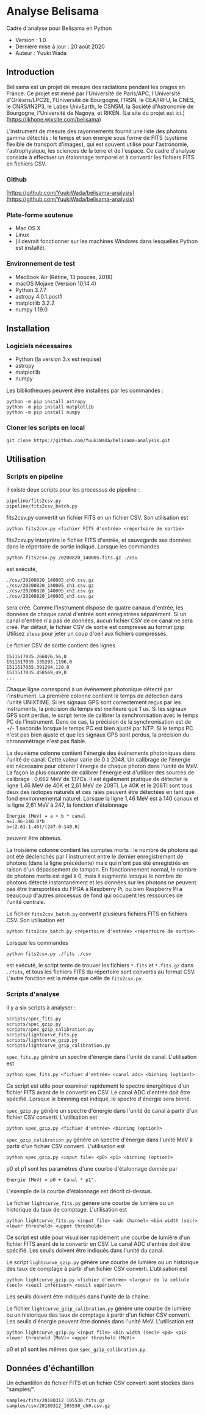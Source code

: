 # Analyse Belisama
Cadre d'analyse pour Belisama en Python

- Version : 1.0
- Dernière mise à jour : 20 août 2020
- Auteur : Yuuki Wada

## Introduction
Belisama est un projet de mesure des radiations pendant les orages en France. Ce projet est mené par l'Université de Paris/APC, l'Université d'Orléans/LPC2E, l'Université de Bourgogne, l'IRSN, le CEA/IRFU, le CNES, le CNRS/IN2P3, le Labex UnivEarth, le CSNSM, la Société d'Astronomie de Bourgogne, l'Université de Nagoya, et RIKEN. [Le site du projet est ici.] (https://ikhone.wixsite.com/belisama)

L'instrument de mesure des rayonnements fournit une liste des photons gamma détectés : le temps et son énergie sous forme de FITS (système flexible de transport d'images), qui est souvent utilisé pour l'astronomie, l'astrophysique, les sciences de la terre et de l'espace. Ce cadre d'analyse consiste à effectuer un étalonnage temporel et à convertir les fichiers FITS en fichiers CSV.

### Github
[https://github.com/YuukiWada/belisama-analysis](https://github.com/YuukiWada/belisama-analysis)

### Plate-forme soutenue
- Mac OS X
- Linux
- (il devrait fonctionner sur les machines Windows dans lesquelles Python est installé).

### Environnement de test
- MacBook Air (Rétine, 13 pouces, 2018)
- macOS Mojave (Version 10.14.4)
- Python 3.7.7
 - astropy 4.0.1.post1
 - matplotlib 3.2.2
 - numpy 1.19.0

## Installation
### Logiciels nécessaires
- Python (la version 3.x est requise)
 - astropy
 - matplotlib
 - numpy


 Les bibliothèques peuvent être installées par les commandes :
 ```
 python -m pip install astropy
 python -m pip install matplotlib
 python -m pip install numpy
 ```

### Cloner les scripts en local
```
git clone https://github.com/YuukiWada/belisama-analysis.git
```

## Utilisation
### Scripts en pipeline
Il existe deux scripts pour les processus de pipeline :
```
pipeline/fits2csv.py
pipeline/fits2csv_batch.py
```

fits2csv.py convertit un fichier FITS en un fichier CSV. Son utilisation est
```
python fits2csv.py <fichier FITS d'entrée> <répertoire de sortie>
```

fits2csv.py interprète le fichier FITS d'entrée, et sauvegarde ses données dans le répertoire de sortie indiqué. Lorsque les commandes
```
python fits2csv.py 20200820_140005.fits.gz ./csv
```
est exécuté,
```
./csv/20200820_140005_ch0.csv.gz
./csv/20200820_140005_ch1.csv.gz
./csv/20200820_140005_ch2.csv.gz
./csv/20200820_140005_ch3.csv.gz
```
sera créé. Comme l'instrument dispose de quatre canaux d'entrée, les données de chaque canal d'entrée sont enregistrées séparément. Si un canal d'entrée n'a pas de données, aucun fichier CSV de ce canal ne sera créé. Par défaut, le fichier CSV de sortie est compressé au format gzip. Utilisez `zless` pour jeter un coup d'oeil aux fichiers compressés.

Le fichier CSV de sortie contient des lignes
```
1511517035.266076,56,0
1511517035.335293,1196,0
1511517035.391294,120,0
1511517035.458569,49,0
...
```
Chaque ligne correspond à un événement photonique détecté par l'instrument. La première colonne contient le temps de détection dans l'unité UNIXTIME. Si les signaux GPS sont correctement reçus par les instruments, la précision du temps est meilleure que 1 us. Si les signaux GPS sont perdus, le script tente de calibrer la synchronisation avec le temps PC de l'instrument. Dans ce cas, la précision de la synchronisation est de +/- 1 seconde lorsque le temps PC est bien ajusté par NTP. Si le temps PC n'est pas bien ajusté et que les signaux GPS sont perdus, la précision du chronométrage n'est pas fiable.

La deuxième colonne contient l'énergie des événements photoniques dans l'unité de canal. Cette valeur varie de 0 à 2048. Un calibrage de l'énergie est nécessaire pour obtenir l'énergie de chaque photon dans l'unité de MeV. La façon la plus courante de calibrer l'énergie est d'utiliser des sources de calibrage : 0,662 MeV de 137Cs. Il est également pratique de détecter la ligne 1,46 MeV de 40K et 2,61 MeV de 208Tl. Le 40K et le 208Tl sont tous deux des isotopes naturels et ces raies peuvent être détectées en tant que fond environnemental naturel. Lorsque la ligne 1,46 MeV est à 140 canaux et la ligne 2,61 MeV à 247, la fonction d'étalonnage
```
Énergie (MeV) = a + b * canal
a=1.46-140.0*b
b=(2.61-1.46)/(247.0-140.0)
```
peuvent être obtenus.

La troisième colonne contient les comptes morts : le nombre de photons qui ont été déclenchés par l'instrument entre le dernier enregistrement de photons (dans la ligne précédente) mais qui n'ont pas été enregistrés en raison d'un dépassement de tampon. En fonctionnement normal, le nombre de photons morts est égal à 0, mais il augmente lorsque le nombre de photons
détecté instantanément et les données sur les photons ne peuvent pas être transportées du FPGA à Raspberry Pi, ou bien Raspberry Pi a beaucoup d'autres processus de fond qui occupent les ressources de l'unité centrale.

Le fichier `fits2csv_batch.py` convertit plusieurs fichiers FITS en fichiers CSV. Son utilisation est
```
python fits2csv_batch.py <répertoire d'entrée> <répertoire de sortie>
```

Lorsque les commandes
```
python fits2csv.py ./fits ./csv
```
est exécuté, le script tente de trouver les fichiers `*.fits` et `*.fits.gz` dans `./fits`, et tous les fichiers FITS du répertoire sont convertis au format CSV. L'autre fonction est la même que celle de `fits2csv.py`.

### Scripts d'analyse
Il y a six scripts à analyser :
```
scripts/spec_fits.py
scripts/spec_gzip.py
scripts/spec_gzip_calibration.py
scripts/lightcurve_fits.py
scripts/lightcurve_gzip.py
scripts/lightcurve_gzip_calibration.py
```

`spec_fits.py` génère un spectre d'énergie dans l'unité de canal. L'utilisation est
```
python spec_fits.py <fichier d'entrée> <canal adc> <binning (option)>
```
Ce script est utile pour examiner rapidement le spectre énergétique d'un fichier FITS avant de le convertir en CSV. Le canal ADC d'entrée doit être spécifié. Lorsque le binnning est indiqué, le spectre d'énergie sera binné.

`spec_gzip.py` génère un spectre d'énergie dans l'unité de canal à partir d'un fichier CSV converti. L'utilisation est
```
python spec_gzip.py <fichier d'entrée> <binning (option)>
```

`spec_gzip_calibration.py` génère un spectre d'énergie dans l'unité MeV à partir d'un fichier CSV converti. L'utilisation est
```
python spec_gzip.py <input file> <p0> <p1> <binning (option)>
```
p0 et p1 sont les paramètres d'une courbe d'étalonnage donnée par
```
Energie (MeV) = p0 + Canal * p1".
```
L'exemple de la courbe d'étalonnage est décrit ci-dessus.

Le fichier `lightcurve_fits.py` génère une courbe de lumière ou un historique du taux de comptage. L'utilisation est
```
python lightcurve_fits.py <input file> <adc channel> <bin width (sec)> <lower threshold> <upper threshold>
```
Ce script est utile pour visualiser rapidement une courbe de lumière d'un fichier FITS avant de le convertir en CSV. Le canal ADC d'entrée doit être spécifié. Les seuils doivent être indiqués dans l'unité du canal.

Le script `lightcurve_gzip.py` génère une courbe de lumière ou un historique des taux de comptage à partir d'un fichier CSV converti. L'utilisation est
```
python lightcurve_gzip.py <fichier d'entrée> <largeur de la cellule (sec)> <seuil inférieur> <seuil supérieur>
```
Les seuils doivent être indiqués dans l'unité de la chaîne.

Le fichier `lightcurve_gzip_calibration.py` génère une courbe de lumière ou un historique des taux de comptage à partir d'un fichier CSV converti. Les seuils d'énergie peuvent être donnés dans l'unité MeV. L'utilisation est
```
python lightcurve_gzip.py <input file> <bin width (sec)> <p0> <p1> <lower threshold (MeV)> <upper threshold (MeV)>
```
p0 et p1 sont les mêmes que `spec_gzip_calibration.py`.

## Données d'échantillon
Un échantillon de fichier FITS et un fichier CSV converti sont stockés dans "samples/".
```
samples/fits/20180312_105530.fits.gz
samples/csv/20180312_105530_ch0.csv.gz
```

